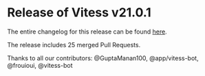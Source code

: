 # Release of Vitess v21.0.1
The entire changelog for this release can be found [here](https://github.com/vitessio/vitess/blob/main/changelog/21.0/21.0.1/changelog.md).

The release includes 25 merged Pull Requests.

Thanks to all our contributors: @GuptaManan100, @app/vitess-bot, @frouioui, @vitess-bot

